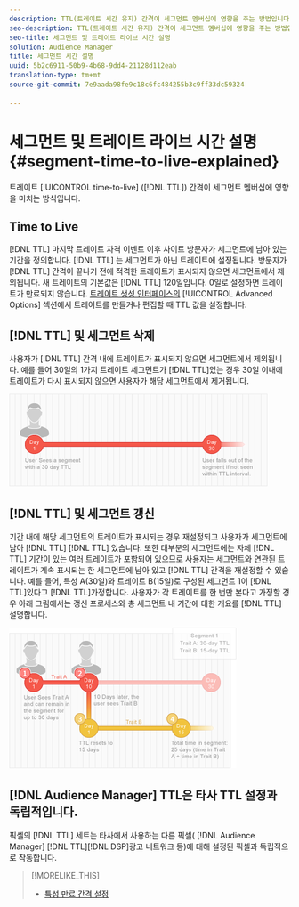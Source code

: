 ```yaml
---
description: TTL(트레이트 시간 유지) 간격이 세그먼트 멤버십에 영향을 주는 방법입니다.
seo-description: TTL(트레이트 시간 유지) 간격이 세그먼트 멤버십에 영향을 주는 방법입니다.
seo-title: 세그먼트 및 트레이트 라이브 시간 설명
solution: Audience Manager
title: 세그먼트 시간 설명
uuid: 5b2c6911-50b9-4b68-9dd4-21128d112eab
translation-type: tm+mt
source-git-commit: 7e9aada98fe9c18c6fc484255b3c9ff33dc59324

---
```



# 세그먼트 및 트레이트 라이브 시간 설명 {#segment-time-to-live-explained}

트레이트 [!UICONTROL time-to-live] ([!DNL TTL]) 간격이 세그먼트 멤버십에 영향을 미치는 방식입니다.

<!-- segment-ttl-explained.xml -->

## Time to Live

[!DNL TTL] 마지막 트레이트 자격 이벤트 이후 사이트 방문자가 세그먼트에 남아 있는 기간을 정의합니다. [!DNL TTL] 는 세그먼트가 아닌 트레이트에 설정됩니다. 방문자가 [!DNL TTL] 간격이 끝나기 전에 적격한 트레이트가 표시되지 않으면 세그먼트에서 제외됩니다. 새 트레이트의 기본값은 [!DNL TTL] 120일입니다. 0일로 설정하면 트레이트가 만료되지 않습니다. [트레이트 생성 인터페이스의](../../features/traits/create-onboarded-rule-based-traits.md#set-expiration-interval) [!UICONTROL Advanced Options] 섹션에서 트레이트를 만들거나 편집할 때 TTL 값을 설정합니다.

## [!DNL TTL] 및 세그먼트 삭제

사용자가 [!DNL TTL] 간격 내에 트레이트가 표시되지 않으면 세그먼트에서 제외됩니다. 예를 들어 30일의 1가지 트레이트 세그먼트가 [!DNL TTL]있는 경우 30일 이내에 트레이트가 다시 표시되지 않으면 사용자가 해당 세그먼트에서 제거됩니다.

![](assets/ttl_1.png)

## [!DNL TTL] 및 세그먼트 갱신

기간 내에 해당 세그먼트의 트레이트가 표시되는 경우 재설정되고 사용자가 세그먼트에 남아 [!DNL TTL] [!DNL TTL] 있습니다. 또한 대부분의 세그먼트에는 자체 [!DNL TTL] 기간이 있는 여러 트레이트가 포함되어 있으므로 사용자는 세그먼트와 연관된 트레이트가 계속 표시되는 한 세그먼트에 남아 있고 [!DNL TTL] 간격을 재설정할 수 있습니다. 예를 들어, 특성 A(30일)와 트레이트 B(15일)로 구성된 세그먼트 1이 [!DNL TTL]있다고 [!DNL TTL]가정합니다. 사용자가 각 트레이트를 한 번만 본다고 가정할 경우 아래 그림에서는 갱신 프로세스와 총 세그먼트 내 기간에 대한 개요를 [!DNL TTL] 설명합니다.

![](assets/ttl_2.png)

## [!DNL Audience Manager] TTL은 타사 TTL 설정과 독립적입니다.

픽셀의 [!DNL TTL] 세트는 타사에서 사용하는 다른 픽셀( [!DNL Audience Manager] [!DNL TTL][!DNL DSP]광고 네트워크 등)에 대해 설정된 픽셀과 독립적으로 작동합니다.

>[!MORELIKE_THIS]
>
>* [특성 만료 간격 설정](../../features/traits/create-onboarded-rule-based-traits.md#set-expiration-interval)


